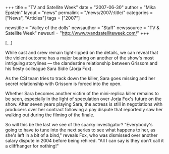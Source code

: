 +++
title = "TV and Satellite Week"
date = "2007-06-30"
author = "Mika Epstein"
layout = "news"
permalink = "/news/2007/:title/"
categories = ["News", "Articles"]
tags = ["2007"]

newstitle = "Valley of the dolls"
newsauthor = "Staff"
newssource = "TV & Satellite Week"
newsurl = "http://www.tvandsatelliteweek.com/"
+++

[...]

While cast and crew remain tight-lipped on the details, we can reveal that the violent outcome has a major bearing on another of the show's most intriguing storylines &#8212; the clandestine relationship between Grissom and his fiesty colleague Sara Sidle (Jorja Fox).

As the CSI team tries to track down the killer, Sara goes missing and her secret relationship with Grissom is forced into the open.

Whether Sara becomes another victim of the mini-replica killer remains to be seen, especially in the light of speculation over Jorja Fox's future on the show. After seven years playing Sara, the actress is still in negotiations with producers over her contract following a pay dispute that reportedly saw her walking out during the filming of the finale.

So will this be the last we see of the sparky investigator? "Everybody's going to have to tune into the next series to see what happens to her, as she's left in a bit of a bind," reveals Fox, who was dismissed over another salary dispute in 2004 before being rehired. "All I can say is they don't call it a cliffhanger for nothing!"